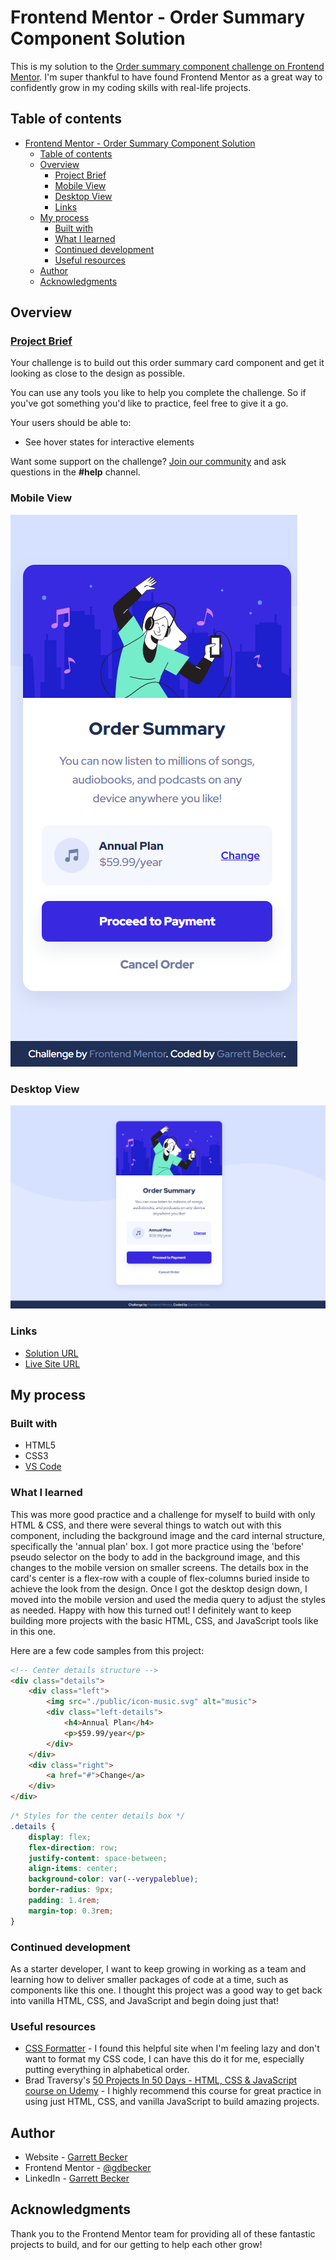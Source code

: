 # Frontend Mentor - Order Summary Component Solution

This is my solution to the [Order summary component challenge on Frontend Mentor](https://www.frontendmentor.io/challenges/order-summary-component-QlPmajDUj). I'm super thankful to have found Frontend Mentor as a great way to confidently grow in my coding skills with real-life projects. 

## Table of contents

- [Frontend Mentor - Order Summary Component Solution](#frontend-mentor---order-summary-component-solution)
	- [Table of contents](#table-of-contents)
	- [Overview](#overview)
		- [Project Brief](#project-brief)
		- [Mobile View](#mobile-view)
		- [Desktop View](#desktop-view)
		- [Links](#links)
	- [My process](#my-process)
		- [Built with](#built-with)
		- [What I learned](#what-i-learned)
		- [Continued development](#continued-development)
		- [Useful resources](#useful-resources)
	- [Author](#author)
	- [Acknowledgments](#acknowledgments)

## Overview

### [Project Brief](./project%20brief/)

Your challenge is to build out this order summary card component and get it looking as close to the design as possible.

You can use any tools you like to help you complete the challenge. So if you've got something you'd like to practice, feel free to give it a go.

Your users should be able to:

- See hover states for interactive elements

Want some support on the challenge? [Join our community](https://www.frontendmentor.io/community) and ask questions in the **#help** channel.

### Mobile View

![](./order-summary-component-mobile.jpg)

### Desktop View

![](./order-summary-component-desktop.jpg)

### Links

- [Solution URL](https://www.frontendmentor.io/solutions/order-summary-component-with-html-css--upHZl1KGv)
- [Live Site URL](https://order-summary-component-gdbecker.netlify.app/)

## My process

### Built with

- HTML5
- CSS3
- [VS Code](https://code.visualstudio.com)

### What I learned

This was more good practice and a challenge for myself to build with only HTML & CSS, and there were several things to watch out with this component, including the background image and the card internal structure, specifically the 'annual plan' box. I got more practice using the 'before' pseudo selector on the body to add in the background image, and this changes to the mobile version on smaller screens. The details box in the card's center is a flex-row with a couple of flex-columns buried inside to achieve the look from the design. Once I got the desktop design down, I moved into the mobile version and used the media query to adjust the styles as needed. Happy with how this turned out! I definitely want to keep building more projects with the basic HTML, CSS, and JavaScript tools like in this one.

Here are a few code samples from this project:

```html
<!-- Center details structure -->
<div class="details">
	<div class="left">
		<img src="./public/icon-music.svg" alt="music">
		<div class="left-details">
			<h4>Annual Plan</h4>
			<p>$59.99/year</p>
		</div>
	</div>
	<div class="right">
		<a href="#">Change</a>
	</div>
</div>
```

```css
/* Styles for the center details box */
.details {
	display: flex;
	flex-direction: row;
	justify-content: space-between;
	align-items: center;
	background-color: var(--verypaleblue);
	border-radius: 9px;
	padding: 1.4rem;
	margin-top: 0.3rem;
}
```

### Continued development

As a starter developer, I want to keep growing in working as a team and learning how to deliver smaller packages of code at a time, such as components like this one. I thought this project was a good way to get back into vanilla HTML, CSS, and JavaScript and begin doing just that!

### Useful resources

- [CSS Formatter](http://www.lonniebest.com/FormatCSS/) - I found this helpful site when I'm feeling lazy and don't want to format my CSS code, I can have this do it for me, especially putting everything in alphabetical order.
- Brad Traversy's [50 Projects In 50 Days - HTML, CSS & JavaScript course on Udemy](https://www.udemy.com/course/50-projects-50-days/) - I highly recommend this course for great practice in using just HTML, CSS, and vanilla JavaScript to build amazing projects.

## Author

- Website - [Garrett Becker]()
- Frontend Mentor - [@gdbecker](https://www.frontendmentor.io/profile/gdbecker)
- LinkedIn - [Garrett Becker](https://www.linkedin.com/in/garrett-becker-923b4a106/)

## Acknowledgments

Thank you to the Frontend Mentor team for providing all of these fantastic projects to build, and for our getting to help each other grow!